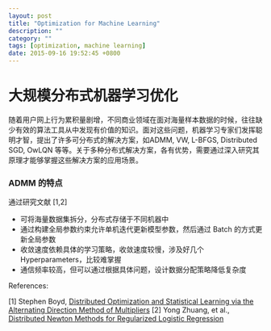 ```yaml
---
layout: post
title: "Optimization for Machine Learning"
description: ""
category: ""
tags: [optimization, machine learning]
date: 2015-09-16 19:52:45 +0800
---
```


# 大规模分布式机器学习优化

随着用户网上行为累积量剧增，不同商业领域在面对海量样本数据的时候，往往缺少有效的算法工具从中发现有价值的知识。面对这些问题，机器学习专家们发挥聪明才智，提出了许多可分布式的解决方案，如ADMM, VW, L-BFGS, Distributed SGD, OwLQN 等等。关于多种分布式解决方案，各有优势，需要通过深入研究其原理才能够掌握这些解决方案的应用场景。

### ADMM 的特点

通过研究文献 [1,2]

+ 可将海量数据集拆分，分布式存储于不同机器中
+ 通过构建全局参数约束允许单机迭代更新模型参数，然后通过 Batch 的方式更新全局参数
+ 收敛速度依赖具体的学习策略，收敛速度较慢，涉及好几个 Hyperparameters，比较难掌握
+ 通信频率较高，但可以通过根据具体问题，设计数据分配策略降低复杂度


References:

[1] Stephen Boyd, [Distributed Optimization and Statistical Learning via the Alternating Direction Method of Multipliers](https://web.stanford.edu/~boyd/papers/pdf/admm_distr_stats.pdf)
[2] Yong Zhuang, et al., [Distributed Newton Methods for Regularized Logistic Regression](https://www.csie.ntu.edu.tw/~cjlin/papers/mpi-liblinear/distributed_tron.pdf)
